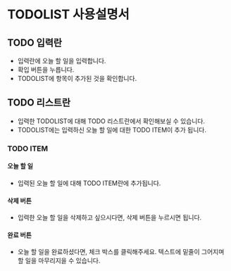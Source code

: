 #  TODOLIST 사용설명서
## TODO 입력란
- 입력란에 오늘 할 일을 입력합니다.
- 확입 버튼을 누릅니다.
- TODOLIST에 항목이 추가된 것을 확인합니다.

## TODO 리스트란
- 입력한 TODOLIST에 대해 TODO 리스트란에서 확인해보실 수 있습니다.
- TODOLIST에는 입력하신 오늘 할 일에 대한 TODO ITEM이 추가 됩니다.

### TODO ITEM
#### 오늘 할 일
- 입력된 오늘 할 일에 대해 TODO ITEM란에 추가됩니다.
#### 삭제 버튼
- 입력한 오늘 할 일을 삭제하고 싶으시다면, 삭제 버튼을 누르시면 됩니다.
#### 완료 버튼
- 오늘 할 일을 완료하셨다면, 체크 박스를 클릭해주세요. 텍스트에 밑줄이 그어지며 할 일을 마무리지을 수 있습니다.